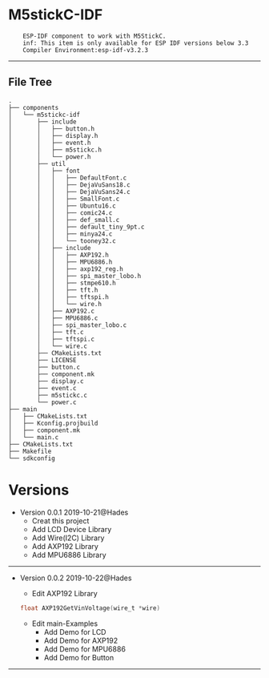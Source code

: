 # M5stickC-IDF
		ESP-IDF component to work with M5StickC.
		inf: This item is only available for ESP IDF versions below 3.3
		Compiler Environment:esp-idf-v3.2.3

---
## File Tree
```
.
├── components
│   └── m5stickc-idf
│       ├── include
│       │   ├── button.h
│       │   ├── display.h
│       │   ├── event.h
│       │   ├── m5stickc.h
│       │   └── power.h
│       ├── util
│       │   ├── font
│       │   │   ├── DefaultFont.c
│       │   │   ├── DejaVuSans18.c
│       │   │   ├── DejaVuSans24.c
│       │   │   ├── SmallFont.c
│       │   │   ├── Ubuntu16.c
│       │   │   ├── comic24.c
│       │   │   ├── def_small.c
│       │   │   ├── default_tiny_9pt.c
│       │   │   ├── minya24.c
│       │   │   └── tooney32.c
│       │   ├── include
│       │   │   ├── AXP192.h
│       │   │   ├── MPU6886.h
│       │   │   ├── axp192_reg.h
│       │   │   ├── spi_master_lobo.h
│       │   │   ├── stmpe610.h
│       │   │   ├── tft.h
│       │   │   ├── tftspi.h
│       │   │   └── wire.h
│       │   ├── AXP192.c
│       │   ├── MPU6886.c
│       │   ├── spi_master_lobo.c
│       │   ├── tft.c
│       │   ├── tftspi.c
│       │   └── wire.c
│       ├── CMakeLists.txt
│       ├── LICENSE
│       ├── button.c
│       ├── component.mk
│       ├── display.c
│       ├── event.c
│       ├── m5stickc.c
│       └── power.c
├── main
│   ├── CMakeLists.txt
│   ├── Kconfig.projbuild
│   ├── component.mk
│   └── main.c
├── CMakeLists.txt
├── Makefile
└── sdkconfig
```

# Versions
* Version 0.0.1 2019-10-21@Hades
	* Creat this project
	* Add LCD Device Library
	* Add Wire(I2C) Library
	* Add AXP192 Library
	* Add MPU6886 Library
---
* Version 0.0.2 2019-10-22@Hades
	* Edit AXP192 Library 
	```C
	float AXP192GetVinVoltage(wire_t *wire)
	```

	* Edit main-Examples 
		* Add Demo for LCD
		* Add Demo for AXP192
		* Add Demo for MPU6886
		* Add Demo for Button
---

